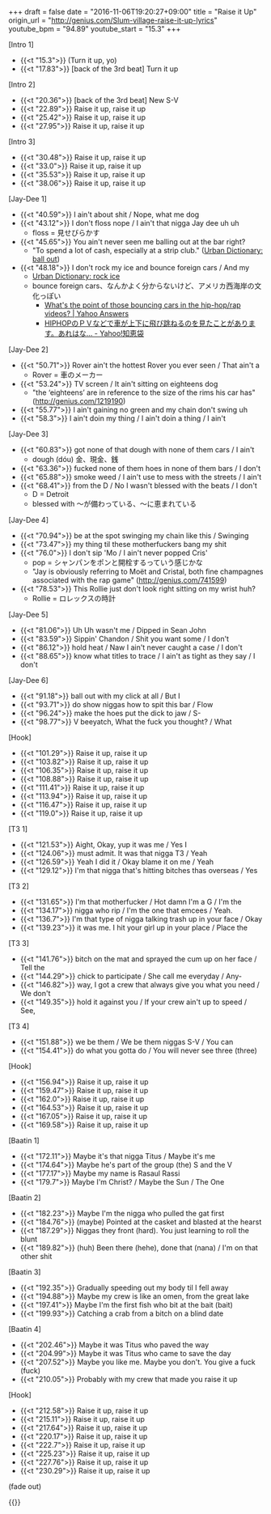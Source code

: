 +++
draft = false
date = "2016-11-06T19:20:27+09:00"
title = "Raise it Up"
origin_url = "http://genius.com/Slum-village-raise-it-up-lyrics"
youtube_bpm = "94.89"
youtube_start = "15.3"
+++

[Intro 1]

* {{<t "15.3">}} (Turn it up, yo)
* {{<t "17.83">}} [back of the 3rd beat] Turn it up

[Intro 2]

* {{<t "20.36">}} [back of the 3rd beat] New S-V
* {{<t "22.89">}} Raise it up, raise it up
* {{<t "25.42">}} Raise it up, raise it up
* {{<t "27.95">}} Raise it up, raise it up

[Intro 3]

* {{<t "30.48">}} Raise it up, raise it up
* {{<t "33.0">}} Raise it up, raise it up
* {{<t "35.53">}} Raise it up, raise it up
* {{<t "38.06">}} Raise it up, raise it up

[Jay-Dee 1]  

* {{<t "40.59">}} I ain't about shit / Nope, what me dog
* {{<t "43.12">}} I don't floss nope / I ain't that nigga Jay dee uh uh  
  * floss = 見せびらかす
* {{<t "45.65">}} You ain't never seen me balling out at the bar right?  
  * "To spend a lot of cash, especially at a strip club." ([Urban Dictionary: ball out](http://www.urbandictionary.com/define.php?term=ball%20out))
* {{<t "48.18">}} I don't rock my ice and bounce foreign cars / And my
  * [Urban Dictionary: rock ice](http://www.urbandictionary.com/define.php?term=rock+ice)
  * bounce foreign cars、なんかよく分からないけど、アメリカ西海岸の文化っぽい
    * [What's the point of those bouncing cars in the hip-hop/rap videos? | Yahoo Answers](https://answers.yahoo.com/question/index?qid=20090320073439AAhBY1j)
    * [HIPHOPのＰＶなどで車が上下に飛び跳ねるのを見たことがあります。あれはな... - Yahoo!知恵袋](http://detail.chiebukuro.yahoo.co.jp/qa/question_detail/q1253436107)

[Jay-Dee 2]  

* {{<t "50.71">}} Rover ain't the hottest Rover you ever seen / That ain't a
  * Rover = 車のメーカー
* {{<t "53.24">}} TV screen / It ain't sitting on eighteens dog  
  * "the ‘eighteens’ are in reference to the size of the rims his car has" (http://genius.com/1219190)
* {{<t "55.77">}} I ain't gaining no green and my chain don't swing uh  
* {{<t "58.3">}} I ain't doin my thing / I ain't doin a thing / I ain't

[Jay-Dee 3]  

* {{<t "60.83">}} got none of that dough with none of them cars / I ain't
  * dough (dóu) 金、現金、銭
* {{<t "63.36">}} fucked none of them hoes in none of them bars / I don't
* {{<t "65.88">}} smoke weed / I ain't use to mess with the streets / I ain't
* {{<t "68.41">}} from the D / No I wasn't blessed with the beats / I don't
  * D = Detroit
  * blessed with 〜が備わっている、〜に恵まれている

[Jay-Dee 4]  

* {{<t "70.94">}} be at the spot swinging my chain like this / Swinging 
* {{<t "73.47">}} my thing til these motherfuckers bang my shit  
* {{<t "76.0">}} I don't sip 'Mo / I ain't never popped Cris'  
  * pop = シャンパンをポンと開栓するっていう感じかな
  * "Jay is obviously referring to Moët and Cristal, both fine champagnes associated with the rap game" (http://genius.com/741599)
* {{<t "78.53">}} This Rollie just don't look right sitting on my wrist huh?  
  * Rollie = ロレックスの時計

[Jay-Dee 5]  

* {{<t "81.06">}} Uh Uh wasn't me / Dipped in Sean John  
* {{<t "83.59">}} Sippin' Chandon / Shit you want some / I don't
* {{<t "86.12">}} hold heat / Naw I ain't never caught a case / I don't
* {{<t "88.65">}} know what titles to trace / I ain't as tight as they say / I don't

[Jay-Dee 6]  

* {{<t "91.18">}} ball out with my click at all / But I
* {{<t "93.71">}} do show niggas how to spit this bar / Flow
* {{<t "96.24">}} make the hoes put the dick to jaw / S- 
* {{<t "98.77">}} V beeyatch, What the fuck you thought? / What  

[Hook]

* {{<t "101.29">}} Raise it up, raise it up
* {{<t "103.82">}} Raise it up, raise it up
* {{<t "106.35">}} Raise it up, raise it up
* {{<t "108.88">}} Raise it up, raise it up
* {{<t "111.41">}} Raise it up, raise it up
* {{<t "113.94">}} Raise it up, raise it up
* {{<t "116.47">}} Raise it up, raise it up
* {{<t "119.0">}} Raise it up, raise it up
  
[T3 1]  

* {{<t "121.53">}} Aight, Okay, yup it was me / Yes I
* {{<t "124.06">}} must admit. It was that nigga T3 / Yeah
* {{<t "126.59">}} Yeah I did it / Okay blame it on me / Yeah
* {{<t "129.12">}} I'm that nigga that's hitting bitches thas overseas / Yes

[T3 2]  

* {{<t "131.65">}} I'm that motherfucker / Hot damn I'm a G / I'm the
* {{<t "134.17">}} nigga who rip / I'm the one that emcees / Yeah.
* {{<t "136.7">}} I'm that type of nigga talking trash up in your face / Okay 
* {{<t "139.23">}} it was me. I hit your girl up in your place / Place the

[T3 3]  

* {{<t "141.76">}} bitch on the mat and sprayed the cum up on her face / Tell the
* {{<t "144.29">}} chick to participate / She call me everyday / Any-
* {{<t "146.82">}} way, I got a crew that always give you what you need / We don't
* {{<t "149.35">}} hold it against you / If your crew ain't up to speed / See,

[T3 4]  

* {{<t "151.88">}} we be them / We be them niggas S-V / You can
* {{<t "154.41">}} do what you gotta do / You will never see three (three)  

[Hook]

* {{<t "156.94">}} Raise it up, raise it up
* {{<t "159.47">}} Raise it up, raise it up
* {{<t "162.0">}} Raise it up, raise it up
* {{<t "164.53">}} Raise it up, raise it up
* {{<t "167.05">}} Raise it up, raise it up
* {{<t "169.58">}} Raise it up, raise it up
  
[Baatin 1]  

* {{<t "172.11">}} Maybe it's that nigga Titus / Maybe it's me  
* {{<t "174.64">}} Maybe he's part of the group (the) S and the V  
* {{<t "177.17">}} Maybe my name is Rasaul Rassi  
* {{<t "179.7">}} Maybe I'm Christ? / Maybe the Sun / The One  

[Baatin 2]  

* {{<t "182.23">}} Maybe I'm the nigga who pulled the gat first
* {{<t "184.76">}} (maybe) Pointed at the casket and blasted at the hearst  
* {{<t "187.29">}} Niggas they front (hard). You just learning to roll the blunt
* {{<t "189.82">}} (huh) Been there (hehe), done that (nana) / I'm on that other shit  

[Baatin 3]  

* {{<t "192.35">}} Gradually speeding out my body til I fell away  
* {{<t "194.88">}} Maybe my crew is like an omen, from the great lake  
* {{<t "197.41">}} Maybe I'm the first fish who bit at the bait (bait)  
* {{<t "199.93">}} Catching a crab from a bitch on a blind date  

[Baatin 4]  

* {{<t "202.46">}} Maybe it was Titus who paved the way  
* {{<t "204.99">}} Maybe it was Titus who came to save the day  
* {{<t "207.52">}} Maybe you like me. Maybe you don't. You give a fuck (fuck)  
* {{<t "210.05">}} Probably with my crew that made you raise it up  

[Hook]

* {{<t "212.58">}} Raise it up, raise it up
* {{<t "215.11">}} Raise it up, raise it up
* {{<t "217.64">}} Raise it up, raise it up
* {{<t "220.17">}} Raise it up, raise it up
* {{<t "222.7">}} Raise it up, raise it up
* {{<t "225.23">}} Raise it up, raise it up
* {{<t "227.76">}} Raise it up, raise it up
* {{<t "230.29">}} Raise it up, raise it up
 
(fade out)  

{{<y eATZrHwNW7w>}}
